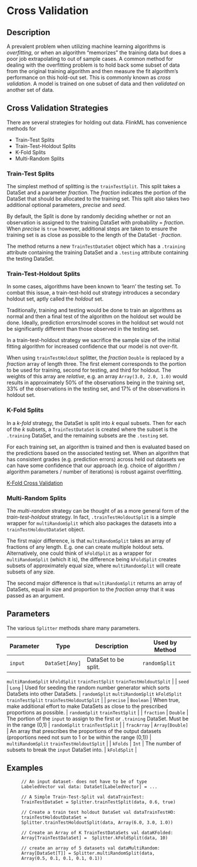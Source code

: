 $$ \newcommand{\R}{\mathbb{R}} \newcommand{\E}{\mathbb{E}} \newcommand{\x}{\mathbf{x}} \newcommand{\y}{\mathbf{y}} \newcommand{\wv}{\mathbf{w}} \newcommand{\av}{\mathbf{\alpha}} \newcommand{\bv}{\mathbf{b}} \newcommand{\N}{\mathbb{N}} \newcommand{\id}{\mathbf{I}} \newcommand{\ind}{\mathbf{1}} \newcommand{\0}{\mathbf{0}} \newcommand{\unit}{\mathbf{e}} \newcommand{\one}{\mathbf{1}} \newcommand{\zero}{\mathbf{0}} \newcommand\rfrac[2]{^{#1}\!/_{#2}} \newcommand{\norm}[1]{\left\lVert#1\right\rVert} $$

# Cross Validation

## Description

A prevalent problem when utilizing machine learning algorithms is _overfitting_, or when an algorithm “memorizes” the training data but does a poor job extrapolating to out of sample cases. A common method for dealing with the overfitting problem is to hold back some subset of data from the original training algorithm and then measure the fit algorithm’s performance on this hold-out set. This is commonly known as _cross validation_. A model is trained on one subset of data and then _validated_ on another set of data.

## Cross Validation Strategies

There are several strategies for holding out data. FlinkML has convenience methods for

*   Train-Test Splits
*   Train-Test-Holdout Splits
*   K-Fold Splits
*   Multi-Random Splits

### Train-Test Splits

The simplest method of splitting is the `trainTestSplit`. This split takes a DataSet and a parameter _fraction_. The _fraction_ indicates the portion of the DataSet that should be allocated to the training set. This split also takes two additional optional parameters, _precise_ and _seed_.

By default, the Split is done by randomly deciding whether or not an observation is assigned to the training DataSet with probability = _fraction_. When _precise_ is `true` however, additional steps are taken to ensure the training set is as close as possible to the length of the DataSet $\cdot$ _fraction_.

The method returns a new `TrainTestDataSet` object which has a `.training` attribute containing the training DataSet and a `.testing` attribute containing the testing DataSet.

### Train-Test-Holdout Splits

In some cases, algorithms have been known to ‘learn’ the testing set. To combat this issue, a train-test-hold out strategy introduces a secondary holdout set, aptly called the _holdout_ set.

Traditionally, training and testing would be done to train an algorithms as normal and then a final test of the algorithm on the holdout set would be done. Ideally, prediction errors/model scores in the holdout set would not be significantly different than those observed in the testing set.

In a train-test-holdout strategy we sacrifice the sample size of the initial fitting algorithm for increased confidence that our model is not over-fit.

When using `trainTestHoldout` splitter, the _fraction_ `Double` is replaced by a _fraction_ array of length three. The first element corresponds to the portion to be used for training, second for testing, and third for holdout. The weights of this array are _relative_, e.g. an array `Array(3.0, 2.0, 1.0)` would results in approximately 50% of the observations being in the training set, 33% of the observations in the testing set, and 17% of the observations in holdout set.

### K-Fold Splits

In a _k-fold_ strategy, the DataSet is split into _k_ equal subsets. Then for each of the _k_ subsets, a `TrainTestDataSet` is created where the subset is the `.training` DataSet, and the remaining subsets are the `.testing` set.

For each training set, an algorithm is trained and then is evaluated based on the predictions based on the associated testing set. When an algorithm that has consistent grades (e.g. prediction errors) across held out datasets we can have some confidence that our approach (e.g. choice of algorithm / algorithm parameters / number of iterations) is robust against overfitting.

[K-Fold Cross Validation](https://en.wikipedia.org/wiki/Cross-validation_(statistics)#k-fold_cross-validation)

### Multi-Random Splits

The _multi-random_ strategy can be thought of as a more general form of the _train-test-holdout_ strategy. In fact, `.trainTestHoldoutSplit` is a simple wrapper for `multiRandomSplit` which also packages the datasets into a `trainTestHoldoutDataSet` object.

The first major difference, is that `multiRandomSplit` takes an array of fractions of any length. E.g. one can create multiple holdout sets. Alternatively, one could think of `kFoldSplit` as a wrapper for `multiRandomSplit` (which it is), the difference being `kFoldSplit` creates subsets of approximately equal size, where `multiRandomSplit` will create subsets of any size.

The second major difference is that `multiRandomSplit` returns an array of DataSets, equal in size and proportion to the _fraction array_ that it was passed as an argument.

## Parameters

The various `Splitter` methods share many parameters.

| Parameter | Type | Description | Used by Method |
| --- | --- | --- | --- |
| `input` | `DataSet[Any]` | DataSet to be split. | `randomSplit`
`multiRandomSplit`
`kFoldSplit`
`trainTestSplit`
`trainTestHoldoutSplit` |
| `seed` | `Long` | Used for seeding the random number generator which sorts DataSets into other DataSets. | `randomSplit`
`multiRandomSplit`
`kFoldSplit`
`trainTestSplit`
`trainTestHoldoutSplit` |
| `precise` | `Boolean` | When true, make additional effort to make DataSets as close to the prescribed proportions as possible. | `randomSplit`
`trainTestSplit` |
| `fraction` | `Double` | The portion of the `input` to assign to the first or `.training` DataSet. Must be in the range (0,1) | `randomSplit`
`trainTestSplit` |
| `fracArray` | `Array[Double]` | An array that prescribes the proportions of the output datasets (proportions need not sum to 1 or be within the range (0,1)) | `multiRandomSplit`
`trainTestHoldoutSplit` |
| `kFolds` | `Int` | The number of subsets to break the `input` DataSet into. | `kFoldSplit` |

## Examples

<figure class="highlight">

```
// An input dataset- does not have to be of type LabeledVector val data: DataSet[LabeledVector] = ...

// A Simple Train-Test-Split val dataTrainTest: TrainTestDataSet = Splitter.trainTestSplit(data, 0.6, true)

// Create a train test holdout DataSet val dataTrainTestHO: trainTestHoldoutDataSet = Splitter.trainTestHoldoutSplit(data, Array(6.0, 3.0, 1.0))

// Create an Array of K TrainTestDataSets val dataKFolded: Array[TrainTestDataSet] =  Splitter.kFoldSplit(data, 10)

// create an array of 5 datasets val dataMultiRandom: Array[DataSet[T]] = Splitter.multiRandomSplit(data, Array(0.5, 0.1, 0.1, 0.1, 0.1))
```

</figure>

